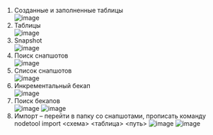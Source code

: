 1.	Созданные и заполненные таблицы <br>
![image](https://user-images.githubusercontent.com/94684347/230775165-2476278b-1f1a-4d84-815b-97bf8b8d437c.png)
2. Таблицы <br>
![image](https://user-images.githubusercontent.com/94684347/230775196-8abe6633-eae0-4ab9-8b8f-212f2bdf5280.png)
3. Snapshot <br>
![image](https://user-images.githubusercontent.com/94684347/230775226-7ef9b169-594f-4097-a70e-62e17aa01b2a.png)
4.	Поиск снапшотов <br>
![image](https://user-images.githubusercontent.com/94684347/230775256-c2e85a05-12bf-4b32-9e63-d5d761b4a367.png)
5. Список снапшотов <br>
![image](https://user-images.githubusercontent.com/94684347/230775275-8a8a257d-bb4e-4fe4-8555-c3ce80be7c6f.png)
6. Инкрементальный бекап <br>
![image](https://user-images.githubusercontent.com/94684347/230775303-81dfe98a-3311-492e-aaf8-b91f2fd2d1b3.png)
7.	Поиск бекапов <br>
![image](https://user-images.githubusercontent.com/94684347/230775334-0bf9175b-8fde-4677-b7fb-b534614991f1.png)
![image](https://user-images.githubusercontent.com/94684347/230775340-42381b36-d1fb-4ad9-accb-02e8b32d52f2.png)
8. Импорт – перейти в папку со снапшотами, прописать команду nodetool import <схема> <таблица> <путь>
![image](https://user-images.githubusercontent.com/94684347/230775370-8d62b309-7acb-49e0-aae2-53557b50f2c4.png)
![image](https://user-images.githubusercontent.com/94684347/230775376-e6b246d3-1101-4053-b0e8-a0b2921ed535.png)
